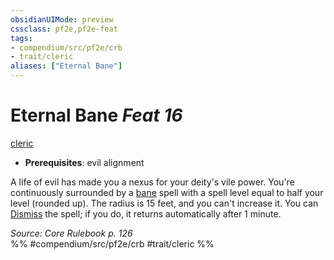 ```yaml
---
obsidianUIMode: preview
cssclass: pf2e,pf2e-feat
tags:
- compendium/src/pf2e/crb
- trait/cleric
aliases: ["Eternal Bane"]
---
```

# Eternal Bane  *Feat 16*  
[cleric](../../Rules/traits/cleric.md)  

- **Prerequisites**: evil alignment

A life of evil has made you a nexus for your deity's vile power. You're continuously surrounded by a [bane](../spells/bane.md) spell with a spell level equal to half your level (rounded up). The radius is 15 feet, and you can't increase it. You can [Dismiss](../../Rules/actions/dismiss.md) the spell; if you do, it returns automatically after 1 minute.

*Source: Core Rulebook p. 126*  
%% #compendium/src/pf2e/crb #trait/cleric %%